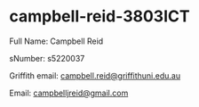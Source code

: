 # campbell-reid-3803ICT

Full Name: Campbell Reid

sNumber: s5220037

Griffith email: campbell.reid@griffithuni.edu.au

Email: campbelljreid@gmail.com
